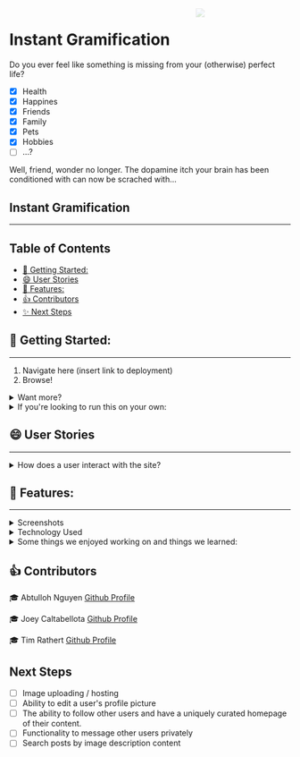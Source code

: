 <img src="https://i.im.ge/2022/08/29/Otd9AW.apple-camera.png" style="width: 150px; float: right; padding-right: 20px; padding-top: 0px; opacity: 0.2">

# Instant Gramification
Do you ever feel like something is missing from your (otherwise) perfect life?
- [X] Health
- [X] Happines
- [X] Friends
- [X] Family
- [X] Pets
- [X] Hobbies
- [ ] ...?

Well, friend, wonder no longer. The dopamine itch your brain has been conditioned with can now be scrached with... 
## Instant Gramification
---
 ## Table of Contents
  - [🚀️ Getting Started:](#️-getting-started)
  - [😄 User Stories](#-user-stories)
  - [👀️ Features:](#️-features)
  - [👍 Contributors](#-contributors)
  - [✨ Next Steps](#next-steps)

## 🚀️ Getting Started:

---

1. Navigate here (insert link to deployment)
2. Browse!

<details>
<summary> Want more? </summary>

3. Create an account  
4. Now you can contribute to the community by creating your own content!  

</details> 

<details>
<summary> If you're looking to run this on your own: </summary>

1. Clone this repo
2. Install dependencies (Package.json)
3. Create a .env file in the root directory that includes:
   ```
   MONGODB_URI = (the path to your own database)
   SALTNUM = (Integer value for brcypt)
   ```

</details>

## 😄 User Stories

---

<details>
<summary>How does a user interact with the site?</summary>

A user navigates to the site and sees a selection of submitted images. Browsing through them, the user can click on any image that grabs their attention to be taken to a page about that image.

* Who submitted it
* What they said about it
* How many other people have liked it
* Any comments and who made them

If a user wants more info about, they can click on any user profile name to be taken to that users profile which shows:

* The user's username and profile picture
* Any images submitted by that user

If a user navigates to a page containing an image or a comment that they have submitted, they will see some additional options; the user can edit or delete any of their own submissions.

</details>

## 👀️ Features:

---

<details>
<summary>Screenshots</summary>
<img src ="./assets/homepage.jpg" alt="Homepage" width="300px"/>
<img src ="./assets/homepage2.jpg" alt="Homepage resized" width="300px"/>
<img src ="./assets/login.jpg" alt="Login Page" width="300px"/>
<img src ="./assets/mostpopular.jpg" alt="Most Popular Posts" width="300px"/>
<img src ="./assets/post1.jpg" alt="Example Post Page" width="300px"/>
<img src ="./assets/newpost.jpg" alt="Create Post Page" width="300px"/>
<img src ="./assets/profile1.jpg" alt="Example Profile Page" width="300px"/>
<img src ="./assets/filestructure.jpg" alt="File Structure" width="300px"/>
<img src ="./assets/homecode.jpg" alt="Snippet of code to sort posts on homepage" width="300px"/>
<img src ="./assets/editdropdowncode.jpg" alt="Code to toggle visibility of dropdown with post edit functionality" width="300px"/>
</details>

<details>
<summary>Technology Used </summary>

HTMLCSSJavaScriptMongoDBMongooseNodeJS:

* bcrpyjs
* body-parser
* connect-mongo
* dotenv
* ejs
* express
* express-session
* method-override
* mongoose
* nodemon

</details>

<details>
<summary>Some things we enjoyed working on and things we learned:</summary>
- Tim  

> I really enjoyed working on routes and making different data available within each page. I learned a lot about working with databases and collaborative github workflow.

- Joey

> I really enjoyed working on the styling of the pages and making each page pop to get the users attention. I learned much more about routes and how they work thanks to my fantastic team explaining them in great detail. 

- Abtulloh

> I really enjoyed working on creating databases and configuring the databases. I learned how to populate and sort the databases that I want to display and show.

</details>

## 👍 Contributors

🎓 Abtulloh Nguyen [Github Profile](https://github.com/abtullohn)

🎓 Joey Caltabellota [Github Profile](https://github.com/joeycalt)

🎓 Tim Rathert [Github Profile](https://github.com/TimRathert)



## Next Steps

- [ ] Image uploading / hosting
- [ ] Ability to edit a user's profile picture
- [ ] The ability to follow other users and have a uniquely curated homepage of their content.
- [ ] Functionality to message other users privately
- [ ] Search posts by image description content
